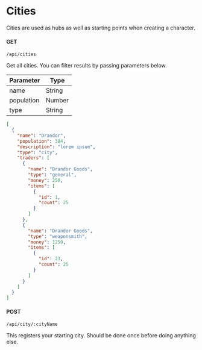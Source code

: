 # Cities

Cities are used as hubs as well as starting points when creating a character.

#### GET

`/api/cities`

Get all cities. You can filter results by passing parameters below.

| Parameter  | Type   |
| ---------- | ------ |
| name       | String |
| population | Number |
| type       | String |

```json
[
  {
    "name": "Drandor",
    "population": 384,
    "description": "lorem ipsum",
    "type": "city",
    "traders": [
      {
        "name": "Drandor Goods",
        "type": "general",
        "money": 250,
        "items": [
          {
            "id": 1,
            "count": 25
          }
        ]
      },
      {
        "name": "Drandor Goods",
        "type": "weaponsmith",
        "money": 1250,
        "items": [
          {
            "id": 23,
            "count": 25
          }
        ]
      }
    ]
  }
]
```

#### POST

`/api/city/:cityName`

This registers your starting city. Should be done once before doing anything else.
